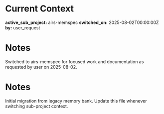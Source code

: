 # Current Context


**active_sub_project:** airs-memspec
**switched_on:** 2025-08-02T00:00:00Z
**by:** user_request

# Notes
Switched to airs-memspec for focused work and documentation as requested by user on 2025-08-02.

# Notes
Initial migration from legacy memory bank. Update this file whenever switching sub-project context.
